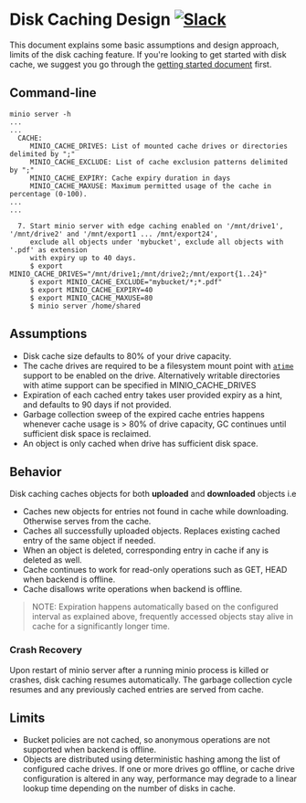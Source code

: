 # Disk Caching Design [![Slack](https://slack.minio.io/slack?type=svg)](https://slack.minio.io)

This document explains some basic assumptions and design approach, limits of the disk caching feature. If you're looking to get started with disk cache, we suggest you go through the [getting started document](https://github.com/scriptburn/minio/blob/master/docs/disk-caching/README.md) first.

## Command-line

```
minio server -h
...
...
  CACHE:
     MINIO_CACHE_DRIVES: List of mounted cache drives or directories delimited by ";"
     MINIO_CACHE_EXCLUDE: List of cache exclusion patterns delimited by ";"
     MINIO_CACHE_EXPIRY: Cache expiry duration in days
     MINIO_CACHE_MAXUSE: Maximum permitted usage of the cache in percentage (0-100).
...
...

  7. Start minio server with edge caching enabled on '/mnt/drive1', '/mnt/drive2' and '/mnt/export1 ... /mnt/export24',
     exclude all objects under 'mybucket', exclude all objects with '.pdf' as extension
     with expiry up to 40 days.
     $ export MINIO_CACHE_DRIVES="/mnt/drive1;/mnt/drive2;/mnt/export{1..24}"
     $ export MINIO_CACHE_EXCLUDE="mybucket/*;*.pdf"
     $ export MINIO_CACHE_EXPIRY=40
     $ export MINIO_CACHE_MAXUSE=80
     $ minio server /home/shared
```

## Assumptions
- Disk cache size defaults to 80% of your drive capacity.
- The cache drives are required to be a filesystem mount point with [`atime`](http://kerolasa.github.io/filetimes.html) support to be enabled on the drive. Alternatively writable directories with atime support can be specified in MINIO_CACHE_DRIVES
- Expiration of each cached entry takes user provided expiry as a hint, and defaults to 90 days if not provided.
- Garbage collection sweep of the expired cache entries happens whenever cache usage is > 80% of drive capacity, GC continues until sufficient disk space is reclaimed.
- An object is only cached when drive has sufficient disk space.

## Behavior
Disk caching caches objects for both **uploaded** and **downloaded** objects i.e

- Caches new objects for entries not found in cache while downloading. Otherwise serves from the cache.
- Caches all successfully uploaded objects. Replaces existing cached entry of the same object if needed.
- When an object is deleted, corresponding entry in cache if any is deleted as well.
- Cache continues to work for read-only operations such as GET, HEAD when backend is offline.
- Cache disallows write operations when backend is offline.

> NOTE: Expiration happens automatically based on the configured interval as explained above, frequently accessed objects stay alive in cache for a significantly longer time.

### Crash Recovery
Upon restart of minio server after a running minio process is killed or crashes, disk caching resumes automatically. The garbage collection cycle resumes and any previously cached entries are served from cache.

## Limits
- Bucket policies are not cached, so anonymous operations are not supported when backend is offline.
- Objects are distributed using deterministic hashing among the list of configured cache drives. If one or more drives go offline, or cache drive configuration is altered in any way, performance may degrade to a linear lookup time depending on the number of disks in cache.

